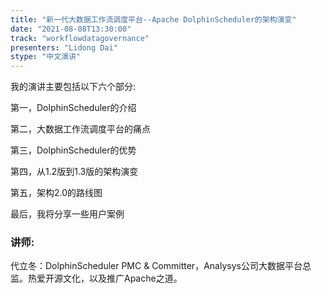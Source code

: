 ```yaml
---
title: "新一代大数据工作流调度平台--Apache DolphinScheduler的架构演变"
date: "2021-08-08T13:30:00" 
track: "workflowdatagovernance"
presenters: "Lidong Dai"
stype: "中文演讲"
---
```

我的演讲主要包括以下六个部分:
 
 第一，DolphinScheduler的介绍
 
 第二，大数据工作流调度平台的痛点
 
 第三，DolphinScheduler的优势 
 
 第四，从1.2版到1.3版的架构演变
 
 第五，架构2.0的路线图 
 
 最后，我将分享一些用户案例
 ### 讲师: 
 代立冬：DolphinScheduler PMC & Committer，Analysys公司大数据平台总监。热爱开源文化，以及推广Apache之道。 